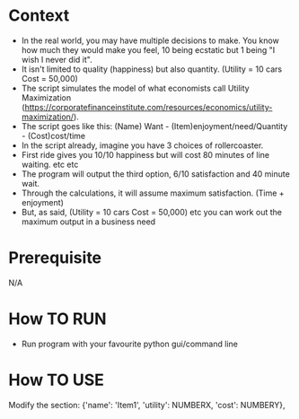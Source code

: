 # Context
- In the real world, you may have multiple decisions to make. You know how much they would make you feel, 10 being ecstatic but 1 being "I wish I never did it".
- It isn't limited to quality (happiness) but also quantity. (Utility = 10 cars Cost = 50,000)
- The script simulates the model of what economists call Utility Maximization (https://corporatefinanceinstitute.com/resources/economics/utility-maximization/).
- The script goes like this: (Name) Want - (Item)enjoyment/need/Quantity - (Cost)cost/time
- In the script already, imagine you have 3 choices of rollercoaster. 
- First ride gives you 10/10 happiness but will cost 80 minutes of line waiting. etc etc
- The program will output the third option, 6/10 satisfaction and 40 minute wait.
- Through the calculations, it will assume maximum satisfaction. (Time + enjoyment)
- But, as said, (Utility = 10 cars Cost = 50,000) etc you can work out the maximum output in a business need

# Prerequisite
N/A
# How TO RUN
- Run program with your favourite python gui/command line
# How TO USE
Modify the section: {'name': 'Item1', 'utility': NUMBERX, 'cost': NUMBERY},
